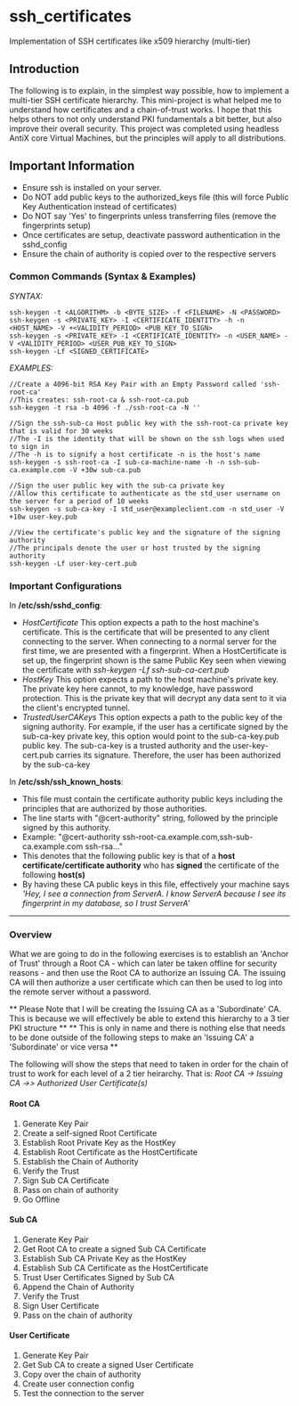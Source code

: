 # ssh_certificates
Implementation of SSH certificates like x509 hierarchy (multi-tier)

## Introduction
The following is to explain, in the simplest way possible, how to implement a multi-tier SSH certificate hierarchy.
This mini-project is what helped me to understand how certificates and a chain-of-trust works.
I hope that this helps others to not only understand PKI fundamentals a bit better, but also improve their overall security.
This project was completed using headless AntiX core Virtual Machines, but the principles will apply to all distributions. 


## Important Information
- Ensure ssh is installed on your server.
- Do NOT add public keys to the authorized_keys file (this will force Public Key Authentication instead of certificates)
- Do NOT say 'Yes' to fingerprints unless transferring files (remove the fingerprints setup)
- Once certificates are setup, deactivate password authentication in the sshd_config
- Ensure the chain of authority is copied over to the respective servers

### Common Commands (Syntax & Examples)
*SYNTAX:*
```
ssh-keygen -t <ALGORITHM> -b <BYTE_SIZE> -f <FILENAME> -N <PASSWORD>
ssh-keygen -s <PRIVATE_KEY> -I <CERTIFICATE_IDENTITY> -h -n <HOST_NAME> -V +<VALIDITY_PERIOD> <PUB_KEY_TO_SIGN>
ssh-keygen -s <PRIVATE_KEY> -I <CERTIFICATE_IDENTITY> -n <USER_NAME> -V <VALIDITY_PERIOD> <USER_PUB_KEY_TO_SIGN>
ssh-keygen -Lf <SIGNED_CERTIFICATE>
```
*EXAMPLES:*
```
//Create a 4096-bit RSA Key Pair with an Empty Password called 'ssh-root-ca'
//This creates: ssh-root-ca & ssh-root-ca.pub
ssh-keygen -t rsa -b 4096 -f ./ssh-root-ca -N ''

//Sign the ssh-sub-ca Host public key with the ssh-root-ca private key that is valid for 30 weeks
//The -I is the identity that will be shown on the ssh logs when used to sign in
//The -h is to signify a host certificate -n is the host's name
ssh-keygen -s ssh-root-ca -I sub-ca-machine-name -h -n ssh-sub-ca.example.com -V +30w sub-ca.pub

//Sign the user public key with the sub-ca private key
//Allow this certificate to authenticate as the std_user username on the server for a period of 10 weeks
ssh-keygen -s sub-ca-key -I std_user@exampleclient.com -n std_user -V +10w user-key.pub

//View the certificate's public key and the signature of the signing authority
//The principals denote the user or host trusted by the signing authority
ssh-keygen -Lf user-key-cert.pub
```

### Important Configurations
In **/etc/ssh/sshd_config**:
- *HostCertificate*
This option expects a path to the host machine's certificate. This is the certificate that will be presented to any client connecting to the server.
When connecting to a normal server for the first time, we are presented with a fingerprint. When a HostCertificate is set up, the fingerprint shown is the same Public Key seen when viewing the certificate with *ssh-keygen -Lf ssh-sub-ca-cert.pub*
- *HostKey*
This option expects a path to the host machine's private key. The private key here cannot, to my knowledge, have password protection.
This is the private key that will decrypt any data sent to it via the client's encrypted tunnel.
- *TrustedUserCAKeys*
This option expects a path to the public key of the signing authority. For example, if the user has a certificate signed by the sub-ca-key private key, this option would point to the sub-ca-key.pub public key. The sub-ca-key is a trusted authority and the user-key-cert.pub carries its signature. Therefore, the user has been authorized by the sub-ca-key

In **/etc/ssh/ssh_known_hosts**:
- This file must contain the certificate authority public keys including the principles that are authorized by those authorities.
- The line starts with "@cert-authority" string, followed by the principle signed by this authority. 
- Example: "@cert-authority ssh-root-ca.example.com,ssh-sub-ca.example.com ssh-rsa..."
- This denotes that the following public key is that of a **host certificate/certificate authority** who has **signed** the certificate of the following **host(s)**
- By having these CA public keys in this file, effectively your machine says *'Hey, I see a connection from ServerA. I know ServerA because I see its fingerprint in my database, so I trust ServerA'*

---

### Overview
What we are going to do in the following exercises is to establish an 'Anchor of Trust' through a Root CA - which can later be taken offline for security reasons - and then use the Root CA to authorize an Issuing CA. The issuing CA will then authorize a user certificate which can then be used to log into the remote server without a password.

** Please Note that I will be creating the Issuing CA as a 'Subordinate' CA. This is because we will effectively be able to extend this hierarchy to a 3 tier PKI structure **
** This is only in name and there is nothing else that needs to be done outside of the following steps to make an 'Issuing CA' a 'Subordinate' or vice versa **

The following will show the steps that need to taken in order for the chain of trust to work for each level of a 2 tier heirarchy.
That is: *Root CA -> Issuing CA ->> Authorized User Certificate(s)* 

#### Root CA
1. Generate Key Pair
2. Create a self-signed Root Certificate
3. Establish Root Private Key as the HostKey
4. Establish Root Certificate as the HostCertificate
5. Establish the Chain of Authority 
6. Verify the Trust
7. Sign Sub CA Certificate
8. Pass on chain of authority
9. Go Offline

#### Sub CA
1. Generate Key Pair
2. Get Root CA to create a signed Sub CA Certificate
3. Establish Sub CA Private Key as the HostKey
4. Establish Sub CA Certificate as the HostCertificate
5. Trust User Certificates Signed by Sub CA
6. Append the Chain of Authority
7. Verify the Trust
8. Sign User Certificate
9. Pass on the chain of authority

#### User Certificate
1. Generate Key Pair
2. Get Sub CA to create a signed User Certificate
3. Copy over the chain of authority
4. Create user connection config
5. Test the connection to the server
